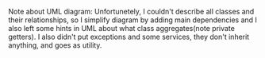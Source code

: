 Note about UML diagram:
Unfortunetely, I couldn't describe all classes and their relationships, so I simplify diagram by adding main dependencies and I also left some hints in UML about what class aggregates(note private getters).
I also didn't put exceptions and some services, they don't inherit anything, and goes as utility.